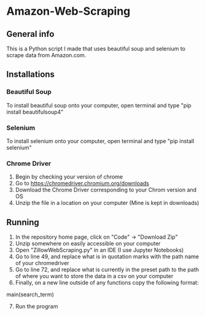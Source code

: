 # Amazon-Web-Scraping

## General info
This is a Python script I made that uses beautiful soup and selenium to scrape data from Amazon.com.

## Installations
### Beautiful Soup
To install beautiful soup onto your computer, open terminal and type "pip install beautifulsoup4"

### Selenium
To install selenium onto your computer, open terminal and type "pip install selenium"

### Chrome Driver
1. Begin by checking your version of chrome
2. Go to https://chromedriver.chromium.org/downloads
3. Download the Chrome Driver corresponding to your Chrom version and OS
4. Unzip the file in a location on your computer (Mine is kept in downloads)

## Running
1. In the repository home page, click on "Code" -> "Download Zip"
2. Unzip somewhere on easily accessible on your computer
3. Open "ZillowWebScraping.py" in an IDE (I use Jupyter Notebooks)
4. Go to line 49, and replace what is in quotation marks with the path name of your chromedriver
5. Go to line 72, and replace what is currently in the preset path to the path of where you want to store the data in a csv on your computer
6. Finally, on a new line outside of any functions copy the following format:
  
  main(search_term)
  
7. Run the program

